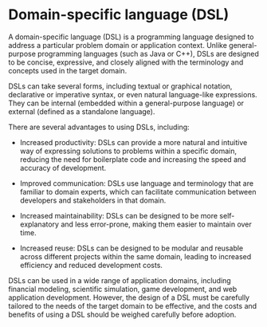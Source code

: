 # Domain-specific language (DSL)

A domain-specific language (DSL) is a programming language designed to address a particular problem domain or application context. Unlike general-purpose programming languages (such as Java or C++), DSLs are designed to be concise, expressive, and closely aligned with the terminology and concepts used in the target domain.

DSLs can take several forms, including textual or graphical notation, declarative or imperative syntax, or even natural language-like expressions. They can be internal (embedded within a general-purpose language) or external (defined as a standalone language).

There are several advantages to using DSLs, including:

* Increased productivity: DSLs can provide a more natural and intuitive way of expressing solutions to problems within a specific domain, reducing the need for boilerplate code and increasing the speed and accuracy of development.

* Improved communication: DSLs use language and terminology that are familiar to domain experts, which can facilitate communication between developers and stakeholders in that domain.

* Increased maintainability: DSLs can be designed to be more self-explanatory and less error-prone, making them easier to maintain over time.

* Increased reuse: DSLs can be designed to be modular and reusable across different projects within the same domain, leading to increased efficiency and reduced development costs.

DSLs can be used in a wide range of application domains, including financial modeling, scientific simulation, game development, and web application development. However, the design of a DSL must be carefully tailored to the needs of the target domain to be effective, and the costs and benefits of using a DSL should be weighed carefully before adoption.
